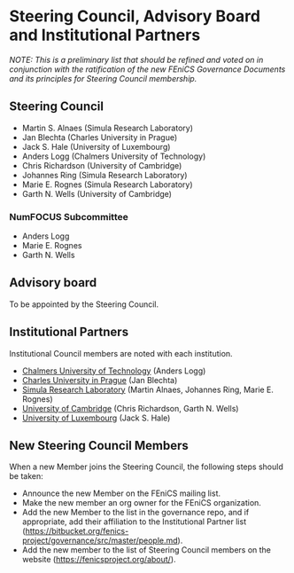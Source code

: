 # Steering Council, Advisory Board and Institutional Partners

*NOTE: This is a preliminary list that should be refined and voted on
in conjunction with the ratification of the new FEniCS Governance
Documents and its principles for Steering Council membership.*


## Steering Council

- Martin S. Alnaes (Simula Research Laboratory)
- Jan Blechta (Charles University in Prague)
- Jack S. Hale (University of Luxembourg)
- Anders Logg (Chalmers University of Technology)
- Chris Richardson (University of Cambridge)
- Johannes Ring (Simula Research Laboratory)
- Marie E. Rognes (Simula Research Laboratory)
- Garth N. Wells (University of Cambridge)


### NumFOCUS Subcommittee

- Anders Logg
- Marie E. Rognes
- Garth N. Wells


## Advisory board

To be appointed by the Steering Council.


## Institutional Partners

Institutional Council members are noted with each institution.

- [Chalmers University of Technology](http://www.chalmers.se/) (Anders Logg)
- [Charles University in Prague](http://www.cuni.cz/) (Jan Blechta)
- [Simula Research Laboratory](http://www.simula.no/) (Martin Alnaes,
  Johannes Ring, Marie E. Rognes)
- [University of Cambridge](http://www.cam.ac.uk/) (Chris Richardson,
  Garth N. Wells)
- [University of Luxembourg](http://www.uni.lu/) (Jack S. Hale)


## New Steering Council Members

When a new Member joins the Steering Council, the following steps
should be taken:
- Announce the new Member on the FEniCS mailing list.
- Make the new member an org owner for the FEniCS organization.
- Add the new Member to the list in the governance repo, and if
  appropriate, add their affiliation to the Institutional Partner list
  (<https://bitbucket.org/fenics-project/governance/src/master/people.md>).
- Add the new member to the list of Steering Council members on the
  website (<https://fenicsproject.org/about/>).
